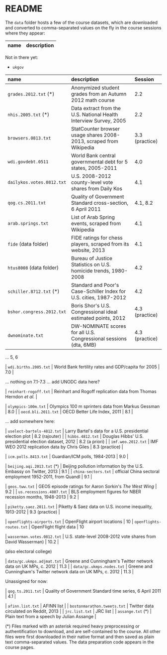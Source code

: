 # README

The `data` folder hosts a few of the course datasets, which are downloaded and converted to comma-separated values on the fly in the course sessions where they appear:

| name                        | description                                  |
|:----------------------------|:---------------------------------------------|


Not in there yet:

* `ukgov`

| name                        | description                                                        | Session |
|:----------------------------|:-------------------------------------------------------------------|:--------|
| `grades.2012.txt` (*)       | Anonymized student grades from an Autumn 2012 math course          | 2.2 |
| `nhis.2005.txt` (*)         | Data extract from the U.S. National Health Interview Survey, 2005  | 2.2 |
| `browsers.0813.txt`         | StatCounter browser usage shares 2008-2013, scraped from Wikipedia | 3.3 (practice) |
| `wdi.govdebt.0511`          | World Bank central governmental debt for 5 states, 2005-2011       | 4.0 |
| `dailykos.votes.0812.txt`   | U.S. 2008-2012 county-level vote shares from Daily Kos             | 4.1 |
| `qog.cs.2011.txt`           | Quality of Government Standard cross-section, 6 April 2011         | 4.1, 8.2 |
| `arab.springs.txt`          | List of Arab Spring events, scraped from Wikipedia                 | 4.1 |
| `fide` (data folder)        | FIDE ratings for chess players, scraped from its website, 2013     | 4.1 |
| `htus8008` (data folder)    | Bureau of Justice Statistics on U.S. homicide trends, 1980-2008    | 4.2 |
| `schiller.8712.txt` (*)     | Standard and Poor's Case-Schiller Index for U.S. cities, 1987-2012 | 4.2 |
| `bshor.congress.2012.txt`   | Boris Shor's U.S. Congressional ideal estimated points, 2012       | 4.3 (practice) |
| `dwnominate.txt`            | DW-NOMINATE scores for all U.S. Congressional sessions (dta, 6MB)  | 4.3 (practice) |

... 5, 6

| `wdi.births.2005.txt`       | World Bank fertility rates and GDP/capita for 2005 | 7.0 |

... nothing on 7.1-7.3
... add UNODC data here?

| `reinhart-rogoff.txt`       | Reinhart and Rogoff replication data from Thomas Herndon *et al.* |

| `olympics-100m.txt`         | Olympics 100 m sprinters data from Markus Gessman                  | 8.0 |
| `oecd.bli.2011.txt`         | OECD Better Life Index, 2011                                       | 8.1 |

... add somewhere here:

| `uselect-bartels-4812.txt`  | Larry Bartel's data for a U.S. presidential election plot          | 8.2 (rajouter) |
| `hibbs.4812.txt`            | Douglas Hibbs' U.S. presidential election dataset, 2012            | 8.2 (a priori) |
| `imf.weo.2012.txt`          | IMF WEO 2012 replication data by Chris Giles                       | 8.3 (practice) |

| `icm.polls.8413.txt`        | Guardian/ICM polls, 1984-2013 | 9.0 |

| `beijing.aqi.2013.txt` (*)  | Beijing pollution information by the U.S. Embassy on Twitter, 2013 | 9.1 |
| `china-sectors.txt`         | official China sectoral employment 1952-2011, from Quandl          | 9.1 |

| `geos.tww.txt`              | GEOS episode ratings for Aaron Sorkin's _The West Wing_            | 9.2 |
| `us.recessions.4807.txt`    | BLS employment figures for NBER recession months, 1948-2013        | 9.2 |

| `piketty.saez.2011.txt`     | Piketty & Saez data on U.S. income inequality, 1913-2012           | 9.3 (practice) |

| `openflights-airports.txt`  | OpenFlight airport locations | 10
| `openflights-routes.txt`    | OpenFlight flight data       | 10

| `wasserman.votes.0812.txt`  | U.S. state-level 2008-2012 vote shares from David Wasserman)       | 10.2 |

(also electoral college)

| `data/gc.ukmps.adjmat.txt`  | Greene and Cunningham's Twitter network data on UK MPs, c. 2012    | 11.3 |
| `data/gc.ukmps.nodes.txt`   | Greene and Cunningham's Twitter network data on UK MPs, c. 2012    | 11.3 |

Unassigned for now:

| `qog.ts.2011.txt`           | Quality of Government Standard time series, 6 April 2011           | 4.1 |

| `afinn.list.txt`            | AFINN list                                   |
| `bostonmarathon.tweets.txt` | Twitter data circulated on Reddit, 2013      |
| `jrc.list.txt`              | JRC list |
| `assange.txt` (*)           | Plain text from a speech by Julian Assange |

(*) Files marked with an asterisk required heavy preprocessing or authentification to download, and are self-contained to the course. All other files were first downloaded in their native format and then saved as plain text comma-separated values. The data preparation code appears in the course pages.
